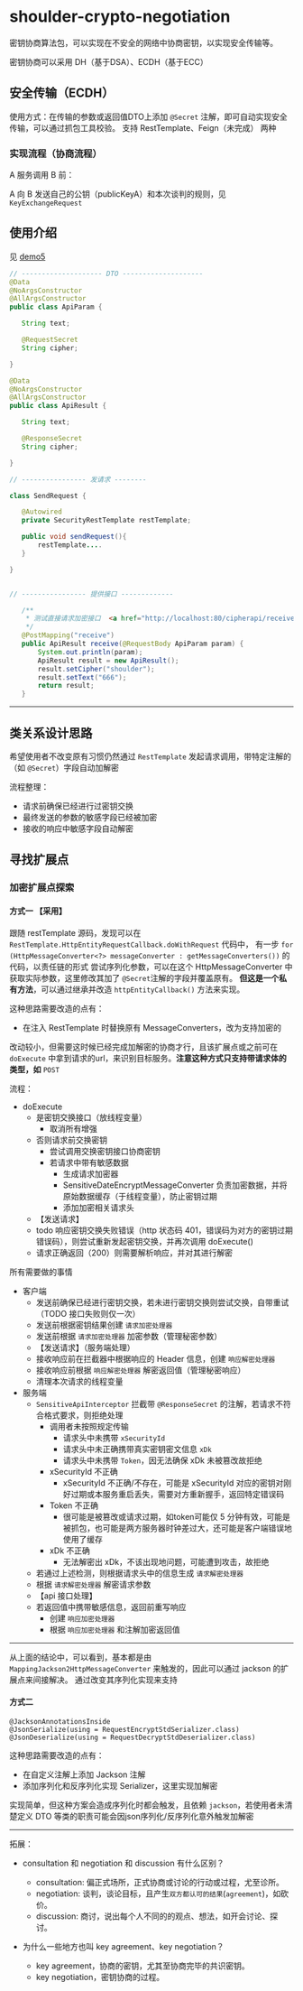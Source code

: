 # shoulder-crypto-negotiation

密钥协商算法包，可以实现在不安全的网络中协商密钥，以实现安全传输等。

密钥协商可以采用 DH（基于DSA）、ECDH（基于ECC）

    
## 安全传输（ECDH）
 
 使用方式：在传输的参数或返回值DTO上添加 `@Secret` 注解，即可自动实现安全传输，可以通过抓包工具校验。
  支持 RestTemplate、Feign（未完成） 两种
  
### 实现流程（协商流程）

A 服务调用 B 前：

A 向 B 发送自己的公钥（publicKeyA）和本次谈判的规则，见 `KeyExchangeRequest`
  
  
## 使用介绍

见 [demo5](https://gitee.com/ChinaLym/shoulder-framework-demo)

 ```java
// -------------------- DTO --------------------
@Data
@NoArgsConstructor
@AllArgsConstructor
public class ApiParam {

    String text;

    @RequestSecret
    String cipher;

}

@Data
@NoArgsConstructor
@AllArgsConstructor
public class ApiResult {

    String text;

    @ResponseSecret
    String cipher;

}

// ---------------- 发请求 --------

class SendRequest {

    @Autowired
    private SecurityRestTemplate restTemplate;

    public void sendRequest(){
        restTemplate....
    }

}


// ---------------- 提供接口 -------------

    /**
     * 测试直接请求加密接口  <a href="http://localhost:80/cipherapi/receive"/>
     */
    @PostMapping("receive")
    public ApiResult receive(@RequestBody ApiParam param) {
        System.out.println(param);
        ApiResult result = new ApiResult();
        result.setCipher("shoulder");
        result.setText("666");
        return result;
    }

```

----

## 类关系设计思路

希望使用者不改变原有习惯仍然通过 `RestTemplate` 发起请求调用，带特定注解的（如 `@Secret`）字段自动加解密

流程整理：
- 请求前确保已经进行过密钥交换
- 最终发送的参数的敏感字段已经被加密
- 接收的响应中敏感字段自动解密
 

## 寻找扩展点

### 加密扩展点探索

#### 方式一 【采用】

跟随 restTemplate 源码，发现可以在 `RestTemplate.HttpEntityRequestCallback.doWithRequest` 代码中，
有一步 `for (HttpMessageConverter<?> messageConverter : getMessageConverters())` 的代码，以责任链的形式
尝试序列化参数，可以在这个 HttpMessageConverter 中获取实际参数，这里修改其加了 `@Secret`注解的字段并覆盖原有。
**但这是一个私有方法**，可以通过继承并改造 `httpEntityCallback()` 方法来实现。

这种思路需要改造的点有：
- 在注入 RestTemplate 时替换原有 MessageConverters，改为支持加密的

改动较小，但需要这时候已经完成加解密的协商才行，且该扩展点或之前可在 `doExecute` 中拿到请求的url，来识别目标服务。**注意这种方式只支持带请求体的类型，如** `POST`

流程：

- doExecute
    - 是密钥交换接口（放线程变量）
        - 取消所有增强
    - 否则请求前交换密钥
        - 尝试调用交换密钥接口协商密钥
        - 若请求中带有敏感数据
            - 生成请求加密器
            - SensitiveDateEncryptMessageConverter 负责加密数据，并将原始数据缓存（于线程变量），防止密钥过期
            - 添加加密相关请求头
    - 【发送请求】
    - todo 响应密钥交换失败错误（http 状态码 401，错误码为对方的密钥过期错误码），则尝试重新发起密钥交换，并再次调用 doExecute()
    - 请求正确返回（200）则需要解析响应，并对其进行解密
    
所有需要做的事情
- 客户端
    - 发送前确保已经进行密钥交换，若未进行密钥交换则尝试交换，自带重试（TODO 接口失败则仅一次）
    - 发送前根据密钥结果创建 `请求加密处理器`
    - 发送前根据 `请求加密处理器` 加密参数（管理秘密参数）
    - 【发送请求】（服务端处理）
    - 接收响应前在拦截器中根据响应的 Header 信息，创建 `响应解密处理器`
    - 接收响应前根据 `响应解密处理器` 解密返回值（管理秘密响应）
    - 清理本次请求的线程变量
- 服务端
    - `SensitiveApiInterceptor` 拦截带 `@ResponseSecret` 的注解，若请求不符合格式要求，则拒绝处理
        - 调用者未按照规定传输
            - 请求头中未携带 `xSecurityId`
            - 请求头中未正确携带真实密钥密文信息 `xDk`
            - 请求头中未携带 `Token`，因无法确保 xDk 未被篡改故拒绝
        - xSecurityId 不正确
            - xSecurityId 不正确/不存在，可能是 xSecurityId 对应的密钥对刚好过期或本服务重启丢失，需要对方重新握手，返回特定错误码
        - Token 不正确
            - 很可能是被篡改或请求过期，如token可能仅 5 分钟有效，可能是被抓包，也可能是两方服务器时钟差过大，还可能是客户端错误地使用了缓存
        - xDk 不正确
            - 无法解密出 xDk，不该出现地问题，可能遭到攻击，故拒绝
    - 若通过上述检测，则根据请求头中的信息生成 `请求解密处理器`
    - 根据 `请求解密处理器` 解密请求参数
    - 【api 接口处理】
    - 若返回值中携带敏感信息，返回前重写响应
        - 创建 `响应加密处理器`
        - 根据 `响应加密处理器` 和注解加密返回值


---

从上面的结论中，可以看到，基本都是由 `MappingJackson2HttpMessageConverter` 来触发的，因此可以通过 jackson 的扩展点来间接解决。
通过改变其序列化实现来支持

#### 方式二

```
@JacksonAnnotationsInside
@JsonSerialize(using = RequestEncryptStdSerializer.class)
@JsonDeserialize(using = RequestDecryptStdDeserializer.class)
```

这种思路需要改造的点有：
- 在自定义注解上添加 Jackson 注解
- 添加序列化和反序列化实现 Serializer，这里实现加解密

实现简单，但这种方案会造成序列化时都会触发，且依赖 `jackson`，若使用者未清楚定义 DTO 等类的职责可能会因json序列化/反序列化意外触发加解密

---

拓展：

- consultation 和 negotiation 和 discussion 有什么区别？
    - consultation: 偏正式场所，正式协商或讨论的行动或过程，尤至诊所。
    - negotiation: 谈判，谈论目标，且产生`双方都认可的结果`(`agreement`)，如砍价。
    - discussion: 商讨，说出每个人不同的的观点、想法，如开会讨论、探讨。

- 为什么一些地方也叫 key agreement、key negotiation？
    - key agreement，协商的密钥，尤其至协商完毕的共识密钥。
    - key negotiation，密钥协商的过程。


